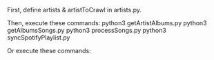 First, define artists & artistToCrawl in artists.py.

Then, execute these commands:
python3 getArtistAlbums.py
python3 getAlbumsSongs.py
python3 processSongs.py
python3 syncSpotifyPlaylist.py

Or execute these commands: